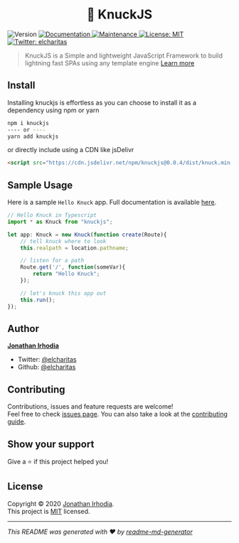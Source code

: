 <h1 align="center">👋 KnuckJS</h1>
<p>
  <img alt="Version" src="https://img.shields.io/badge/version-0.0.4-blue.svg?cacheSeconds=2592000" />
  <a href="https://github.com/elcharitas/knuckjs#readme" target="_blank">
    <img alt="Documentation" src="https://img.shields.io/badge/documentation-yes-brightgreen.svg" />
  </a>
  <a href="https://github.com/elcharitas/knuckjs/graphs/commit-activity" target="_blank">
    <img alt="Maintenance" src="https://img.shields.io/badge/Maintained%3F-yes-green.svg" />
  </a>
  <a href="https://github.com/elcharitas/knuckjs/blob/master/LICENSE" target="_blank">
    <img alt="License: MIT" src="https://img.shields.io/github/license/elcharitas/knuckjs" />
  </a>
  <a href="https://twitter.com/elcharitas" target="_blank">
    <img alt="Twitter: elcharitas" src="https://img.shields.io/twitter/follow/elcharitas.svg?style=social" />
  </a>
</p>

> KnuckJS is a Simple and lightweight JavaScript Framework to build lightning fast SPAs using any template engine [Learn more](https://knuck.js.org)

## Install

Installing knuckjs is effortless as you can choose to install it as a dependency using npm or yarn

``` bash
npm i knuckjs
---- or ----
yarn add knuckjs
```

or directly include using a CDN like jsDelivr
``` html
<script src="https://cdn.jsdelivr.net/npm/knuckjs@0.0.4/dist/knuck.min.js"></script>
```

## Sample Usage
Here is a sample `Hello Knuck` app. Full documentation is available [here](https://knuck.js.org/docs/latest).
``` ts
// Hello Knuck in Typescript
import * as Knuck from "knuckjs";

let app: Knuck = new Knuck(function create(Route){
    // tell knuck where to look
    this.realpath = location.pathname;

    // listen for a path
    Route.get('/', function(someVar){
        return "Hello Knuck";
    });

    // let's knuck this app out
    this.run();
});
```

## Author

**[Jonathan Irhodia](https://elcharitas.com.ng)**

* Twitter: [@elcharitas](https://twitter.com/elcharitas)
* Github: [@elcharitas](https://github.com/elcharitas)

## Contributing

Contributions, issues and feature requests are welcome!<br />Feel free to check [issues page](https://github.com/elcharitas/knuckjs/issues). You can also take a look at the [contributing guide](https://github.com/elcharitas/knuckjs/blob/master/CONTRIBUTING.md).

## Show your support

Give a ⭐️ if this project helped you!

## License

Copyright © 2020 [Jonathan Irhodia](https://github.com/elcharitas).<br />
This project is [MIT](https://github.com/elcharitas/knuckjs/blob/master/LICENSE) licensed.

***
_This README was generated with ❤️ by [readme-md-generator](https://github.com/kefranabg/readme-md-generator)_
